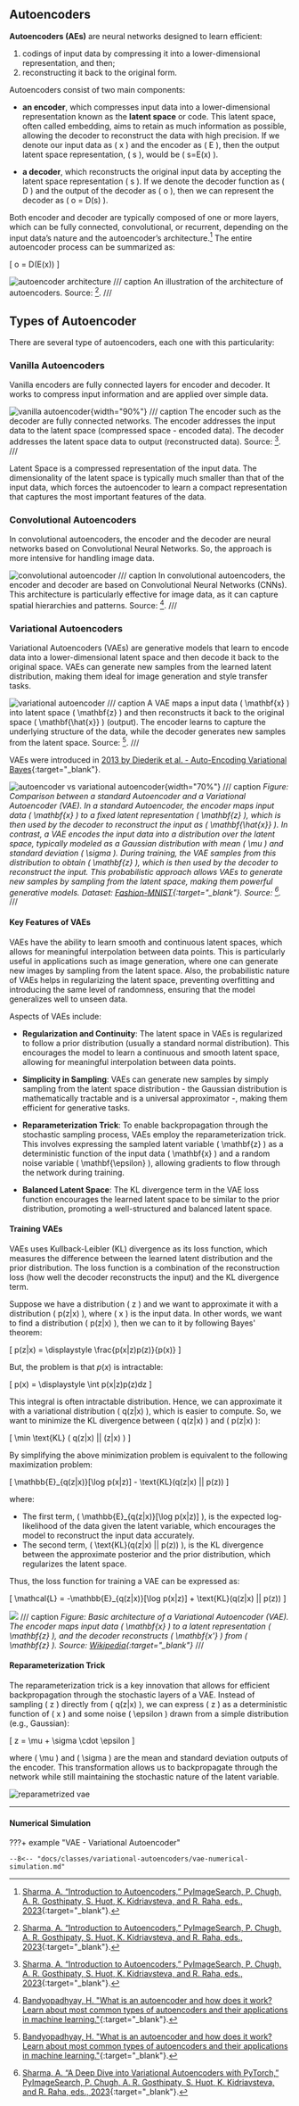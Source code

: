 
## Autoencoders

**Autoencoders (AEs)** are neural networks designed to learn efficient:

1. codings of input data by compressing it into a lower-dimensional representation, and then;
2. reconstructing it back to the original form.

Autoencoders consist of two main components:

- **an encoder**, which compresses input data into a lower-dimensional representation known as the **latent space** or code. This latent space, often called embedding, aims to retain as much information as possible, allowing the decoder to reconstruct the data with high precision. If we denote our input data as \( x \) and the encoder as \( E \), then the output latent space representation, \( s \), would be \( s=E(x) \).

- **a decoder**, which reconstructs the original input data by accepting the latent space representation \( s \). If we denote the decoder function as \( D \) and the output of the decoder as \( o \), then we can represent the decoder as \( o = D(s) \).

Both encoder and decoder are typically composed of one or more layers, which can be fully connected, convolutional, or recurrent, depending on the input data’s nature and the autoencoder’s architecture.[^1] The entire autoencoder process can be summarized as:

\[
o = D(E(x))
\]

![autoencoder architecture](autoencoder-architecture.png)
/// caption
An illustration of the architecture of autoencoders. Source: [^1].
///


## Types of Autoencoder

There are several type of autoencoders, each one with this particularity:

### **Vanilla Autoencoders**

Vanilla encoders are fully connected layers for encoder and decoder. It works to compress input information and are applied over simple data.

![vanilla autoencoder](vanilla-architecture.png){width="90%"}
/// caption
The encoder such as the decoder are fully connected networks. The encoder addresses the input data to the latent space (compressed space - encoded data). The decoder addresses the latent space data to output (reconstructed data). Source: [^1].
///

Latent Space is a compressed representation of the input data. The dimensionality of the latent space is typically much smaller than that of the input data, which forces the autoencoder to learn a compact representation that captures the most important features of the data.

### **Convolutional Autoencoders**

In convolutional autoencoders, the encoder and the decoder are neural networks based on Convolutional Neural Networks. So, the approach is more intensive for handling image data.

![convolutional autoencoder](convolutional-architecture.png)
/// caption
In convolutional autoencoders, the encoder and decoder are based on Convolutional Neural Networks (CNNs). This architecture is particularly effective for image data, as it can capture spatial hierarchies and patterns. Source: [^2].
///

### **Variational Autoencoders**

Variational Autoencoders (VAEs) are generative models that learn to encode data into a lower-dimensional latent space and then decode it back to the original space. VAEs can generate new samples from the learned latent distribution, making them ideal for image generation and style transfer tasks.

![variational autoencoder](variational-architecture.png)
/// caption
A VAE maps a input data \( \mathbf{x} \) into latent space \( \mathbf{z} \) and then reconstructs it back to the original space \( \mathbf{\hat{x}} \) (output). The encoder learns to capture the underlying structure of the data, while the decoder generates new samples from the latent space. Source: [^2].
///

VAEs were introduced in [2013 by Diederik et al. - Auto-Encoding Variational Bayes](https://arxiv.org/abs/1312.6114){:target="_blank"}.

![autoencoder vs variational autoencoder](autoencoder-vs-vae.png){width="70%"}
/// caption
*Figure: Comparison between a standard Autoencoder and a Variational Autoencoder (VAE). In a standard Autoencoder, the encoder maps input data \( \mathbf{x} \) to a fixed latent representation \( \mathbf{z} \), which is then used by the decoder to reconstruct the input as \( \mathbf{\hat{x}} \). In contrast, a VAE encodes the input data into a distribution over the latent space, typically modeled as a Gaussian distribution with mean \( \mu \) and standard deviation \( \sigma \). During training, the VAE samples from this distribution to obtain \( \mathbf{z} \), which is then used by the decoder to reconstruct the input. This probabilistic approach allows VAEs to generate new samples by sampling from the latent space, making them powerful generative models. Dataset: [Fashion-MNIST](https://github.com/zalandoresearch/fashion-mnist){:target="_blank"}. Source: [^3].*
///

#### Key Features of VAEs

VAEs have the ability to learn smooth and continuous latent spaces, which allows for meaningful interpolation between data points. This is particularly useful in applications such as image generation, where one can generate new images by sampling from the latent space. Also, the probabilistic nature of VAEs helps in regularizing the latent space, preventing overfitting and introducing the same level of randomness, ensuring that the model generalizes well to unseen data.

Aspects of VAEs include:

- **Regularization and Continuity**: The latent space in VAEs is regularized to follow a prior distribution (usually a standard normal distribution). This encourages the model to learn a continuous and smooth latent space, allowing for meaningful interpolation between data points.

- **Simplicity in Sampling**: VAEs can generate new samples by simply sampling from the latent space distribution - the Gaussian distribution is mathematically tractable and is a universal approximator -, making them efficient for generative tasks.

- **Reparameterization Trick**: To enable backpropagation through the stochastic sampling process, VAEs employ the reparameterization trick. This involves expressing the sampled latent variable \( \mathbf{z} \) as a deterministic function of the input data \( \mathbf{x} \) and a random noise variable \( \mathbf{\epsilon} \), allowing gradients to flow through the network during training.

- **Balanced Latent Space**: The KL divergence term in the VAE loss function encourages the learned latent space to be similar to the prior distribution, promoting a well-structured and balanced latent space.

#### Training VAEs

VAEs uses Kullback-Leibler (KL) divergence as its loss function, which measures the difference between the learned latent distribution and the prior distribution. The loss function is a combination of the reconstruction loss (how well the decoder reconstructs the input) and the KL divergence term.

Suppose we have a distribution \( z \) and we want to approximate it with a distribution \( p(z|x) \), where \( x \) is the input data. In other words, we want to find a distribution \( p(z|x) \), then we can to it by following Bayes' theorem:

\[
p(z|x) = \displaystyle \frac{p(x|z)p(z)}{p(x)}
\]

But, the problem is that $p(x)$ is intractable:

\[
p(x) = \displaystyle \int p(x|z)p(z)dz
\]

This integral is often intractable distribution. Hence, we can approximate it with a variational distribution \( q(z|x) \), which is easier to compute. So, we want to minimize the KL divergence between \( q(z|x) \) and \( p(z|x) \):

\[
\min \text{KL} ( q(z|x) || (z|x) )
\]

By simplifying the above minimization problem is equivalent to the following maximization problem:

\[
\mathbb{E}_{q(z|x)}[\log p(x|z)] - \text{KL}(q(z|x) || p(z))
\]

where:

- The first term, \( \mathbb{E}_{q(z|x)}[\log p(x|z)] \), is the expected log-likelihood of the data given the latent variable, which encourages the model to reconstruct the input data accurately.
- The second term, \( \text{KL}(q(z|x) || p(z)) \), is the KL divergence between the approximate posterior and the prior distribution, which regularizes the latent space.

Thus, the loss function for training a VAE can be expressed as:

\[
\mathcal{L} = -\mathbb{E}_{q(z|x)}[\log p(x|z)] + \text{KL}(q(z|x) || p(z))
\]


![](https://upload.wikimedia.org/wikipedia/commons/4/4a/VAE_Basic.png)
/// caption
*Figure: Basic architecture of a Variational Autoencoder (VAE). The encoder maps input data \( \mathbf{x} \) to a latent representation \( \mathbf{z} \), and the decoder reconstructs \( \mathbf{x'} \) from \( \mathbf{z} \). Source: [Wikipedia](https://en.wikipedia.org/wiki/Variational_autoencoder){:target="_blank"}*
///

#### Reparameterization Trick

The reparameterization trick is a key innovation that allows for efficient backpropagation through the stochastic layers of a VAE. Instead of sampling \( z \) directly from \( q(z|x) \), we can express \( z \) as a deterministic function of \( x \) and some noise \( \epsilon \) drawn from a simple distribution (e.g., Gaussian):

\[
z = \mu + \sigma \cdot \epsilon
\]

where \( \mu \) and \( \sigma \) are the mean and standard deviation outputs of the encoder. This transformation allows us to backpropagate through the network while still maintaining the stochastic nature of the latent variable.

![reparametrized vae](vae-reparametrized.png)

---

#### Numerical Simulation

???+ example "VAE - Variational Autoencoder"

    --8<-- "docs/classes/variational-autoencoders/vae-numerical-simulation.md"



<!-- ![reparameterization trick](vae-reparametrization-trick.png)

##### Fashion-MNIST

??? example "Fashion-MNIST"

    Below is a basic example of how to create and train a VAE on the Fashion-MNIST dataset.

    --8<-- "docs/classes/variational-autoencoders/vae_example_fashion_mnist.md"

    <!-- ??? info "Architecture Visualization"

        === "Encoder"

            ![](vae_example_fashion_mnist_files/encoder_network.png)

        === "Decoder"

            ![](vae_example_fashion_mnist_files/decoder_network.png) -->


[^1]: [Sharma, A. “Introduction to Autoencoders,” PyImageSearch, P. Chugh, A. R. Gosthipaty, S. Huot, K. Kidriavsteva, and R. Raha, eds., 2023](https://pyimg.co/ehnlf){:target="_blank"}.

[^2]: [Bandyopadhyay, H. "What is an autoencoder and how does it work? Learn about most common types of autoencoders and their applications in machine learning."](https://www.v7labs.com/blog/autoencoders-guide){:target="_blank"}.

[^3]: [Sharma, A. “A Deep Dive into Variational Autoencoders with PyTorch,” PyImageSearch, P. Chugh, A. R. Gosthipaty, S. Huot, K. Kidriavsteva, and R. Raha, eds., 2023](https://pyimg.co/7e4if){:target="_blank"}.

[^4]: [Wikipedia - Kullback–Leibler divergence](https://en.wikipedia.org/wiki/Kullback%E2%80%93Leibler_divergence){:target="_blank"}.

[^5]: [GeeksforGeeks - Understanding KL Divergence in PyTorch](https://www.geeksforgeeks.org/deep-learning/understanding-kl-divergence-in-pytorch/){:target="_blank"}.